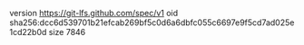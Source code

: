 version https://git-lfs.github.com/spec/v1
oid sha256:dcc6d539701b21efcab269bf5c0d6a6dbfc055c6697e9f5cd7ad025e1cd22b0d
size 7846
